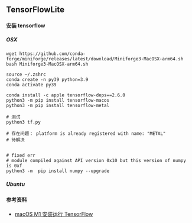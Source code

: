 ## TensorFlowLite

#### 安装 tensorflow

##### OSX

```shell
wget https://github.com/conda-forge/miniforge/releases/latest/download/Miniforge3-MacOSX-arm64.sh
bash Miniforge3-MacOSX-arm64.sh

source ~/.zshrc
conda create -n py39 python=3.9
conda activate py39

conda install -c apple tensorflow-deps==2.6.0
python3 -m pip install tensorflow-macos
python3 -m pip install tensorflow-metal

# 测试
python3 tf.py

# 存在问题： platform is already registered with name: "METAL"
# 待解决


# fixed err
# module compiled against API version 0x10 but this version of numpy is 0xf
python3 -m  pip install numpy --upgrade

```

##### Ubuntu

#### 参考资料

- [macOS M1 安装运行 TensorFlow](https://www.pimspeak.com/macos-m1-install-tensorflow-speed-test.html)
